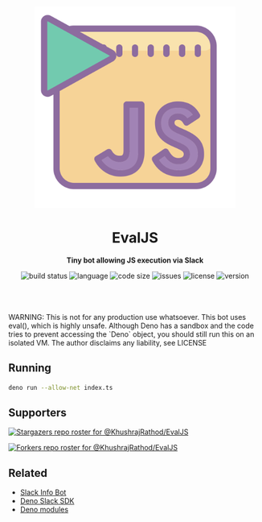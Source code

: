 <div align="center">
    <img src="assets/logo.svg" width="400" height="400" alt="JS logo with run button on top-left">
    <h1>EvalJS</h1>
    <p>
        <b>Tiny bot allowing JS execution via Slack</b>
    </p>
    <p>
        <img alt="build status" src="https://img.shields.io/github/workflow/status/KhushrajRathod/EvalJS/Deno?label=checks" >
        <img alt="language" src="https://img.shields.io/github/languages/top/KhushrajRathod/EvalJS" >
        <img alt="code size" src="https://img.shields.io/github/languages/code-size/KhushrajRathod/EvalJS">
        <img alt="issues" src="https://img.shields.io/github/issues/KhushrajRathod/EvalJS" >
        <img alt="license" src="https://img.shields.io/github/license/KhushrajRathod/EvalJS">
        <img alt="version" src="https://img.shields.io/github/v/release/KhushrajRathod/EvalJS">
    </p>
    <br>
    <br>
    <br>
</div>
WARNING: This is not for any production use whatsoever. This bot uses eval(), which is highly unsafe. Although Deno has a sandbox and the code tries to prevent accessing the `Deno` object, you should still run this on an isolated VM. The author disclaims any liability, see LICENSE

## Running

```bash
deno run --allow-net index.ts
```

## Supporters

[![Stargazers repo roster for @KhushrajRathod/EvalJS](https://reporoster.com/stars/KhushrajRathod/EvalJS)](https://github.com/KhushrajRathod/EvalJS/stargazers)

[![Forkers repo roster for @KhushrajRathod/EvalJS](https://reporoster.com/forks/KhushrajRathod/EvalJS)](https://github.com/KhushrajRathod/EvalJS/network/members)

## Related

- [Slack Info Bot](https://github.com/KhushrajRathod/SlackInfoBot)
- [Deno Slack SDK](https://github.com/slack-deno/deno-slack-sdk)
- [Deno modules](https://github.com/KhushrajRathod/DenoModules)
